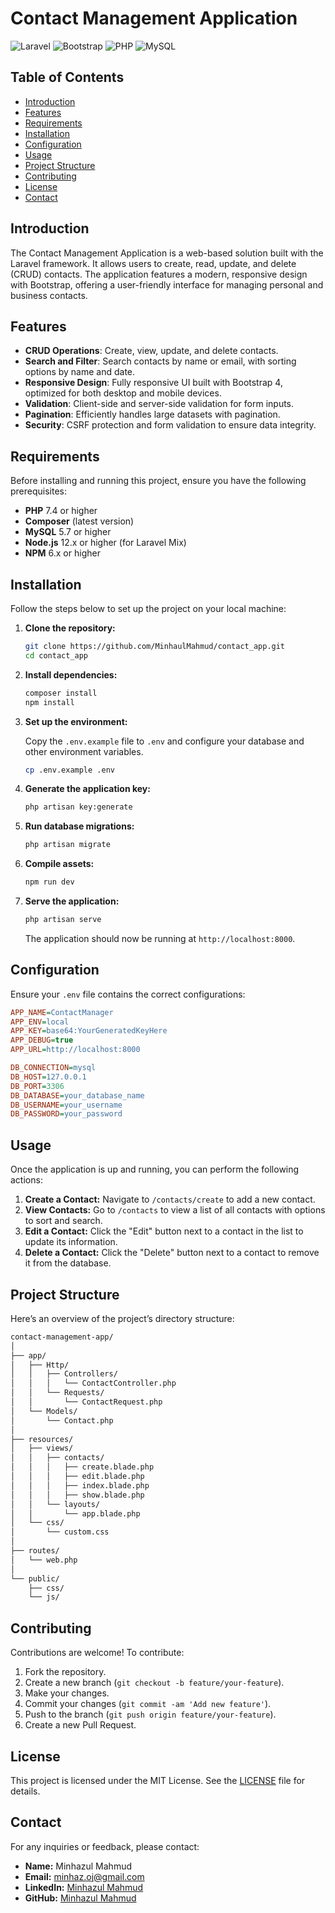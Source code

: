 

# Contact Management Application

![Laravel](https://img.shields.io/badge/Laravel-8.x-red?style=flat-square) ![Bootstrap](https://img.shields.io/badge/Bootstrap-4.x-blue?style=flat-square) ![PHP](https://img.shields.io/badge/PHP-7.4%2B-blueviolet?style=flat-square) ![MySQL](https://img.shields.io/badge/MySQL-5.7+-orange?style=flat-square)

## Table of Contents

- [Introduction](#introduction)
- [Features](#features)
- [Requirements](#requirements)
- [Installation](#installation)
- [Configuration](#configuration)
- [Usage](#usage)
- [Project Structure](#project-structure)
- [Contributing](#contributing)
- [License](#license)
- [Contact](#contact)

## Introduction

The Contact Management Application is a web-based solution built with the Laravel framework. It allows users to create, read, update, and delete (CRUD) contacts. The application features a modern, responsive design with Bootstrap, offering a user-friendly interface for managing personal and business contacts.

## Features

- **CRUD Operations**: Create, view, update, and delete contacts.
- **Search and Filter**: Search contacts by name or email, with sorting options by name and date.
- **Responsive Design**: Fully responsive UI built with Bootstrap 4, optimized for both desktop and mobile devices.
- **Validation**: Client-side and server-side validation for form inputs.
- **Pagination**: Efficiently handles large datasets with pagination.
- **Security**: CSRF protection and form validation to ensure data integrity.

## Requirements

Before installing and running this project, ensure you have the following prerequisites:

- **PHP** 7.4 or higher
- **Composer** (latest version)
- **MySQL** 5.7 or higher
- **Node.js** 12.x or higher (for Laravel Mix)
- **NPM** 6.x or higher

## Installation

Follow the steps below to set up the project on your local machine:

1. **Clone the repository:**

   ```bash
   git clone https://github.com/MinhaulMahmud/contact_app.git
   cd contact_app
   ```

2. **Install dependencies:**

   ```bash
   composer install
   npm install
   ```

3. **Set up the environment:**

   Copy the `.env.example` file to `.env` and configure your database and other environment variables.

   ```bash
   cp .env.example .env
   ```

4. **Generate the application key:**

   ```bash
   php artisan key:generate
   ```

5. **Run database migrations:**

   ```bash
   php artisan migrate
   ```

6. **Compile assets:**

   ```bash
   npm run dev
   ```

7. **Serve the application:**

   ```bash
   php artisan serve
   ```

   The application should now be running at `http://localhost:8000`.

## Configuration

Ensure your `.env` file contains the correct configurations:

```ini
APP_NAME=ContactManager
APP_ENV=local
APP_KEY=base64:YourGeneratedKeyHere
APP_DEBUG=true
APP_URL=http://localhost:8000

DB_CONNECTION=mysql
DB_HOST=127.0.0.1
DB_PORT=3306
DB_DATABASE=your_database_name
DB_USERNAME=your_username
DB_PASSWORD=your_password
```

## Usage

Once the application is up and running, you can perform the following actions:

1. **Create a Contact:** Navigate to `/contacts/create` to add a new contact.
2. **View Contacts:** Go to `/contacts` to view a list of all contacts with options to sort and search.
3. **Edit a Contact:** Click the "Edit" button next to a contact in the list to update its information.
4. **Delete a Contact:** Click the "Delete" button next to a contact to remove it from the database.

## Project Structure

Here’s an overview of the project’s directory structure:

```bash
contact-management-app/
│
├── app/
│   ├── Http/
│   │   ├── Controllers/
│   │   │   └── ContactController.php
│   │   └── Requests/
│   │       └── ContactRequest.php
│   └── Models/
│       └── Contact.php
│
├── resources/
│   ├── views/
│   │   ├── contacts/
│   │   │   ├── create.blade.php
│   │   │   ├── edit.blade.php
│   │   │   ├── index.blade.php
│   │   │   ├── show.blade.php
│   │   └── layouts/
│   │       └── app.blade.php
│   └── css/
│       └── custom.css
│
├── routes/
│   └── web.php
│
└── public/
    ├── css/
    └── js/
```

## Contributing

Contributions are welcome! To contribute:

1. Fork the repository.
2. Create a new branch (`git checkout -b feature/your-feature`).
3. Make your changes.
4. Commit your changes (`git commit -am 'Add new feature'`).
5. Push to the branch (`git push origin feature/your-feature`).
6. Create a new Pull Request.

## License

This project is licensed under the MIT License. See the [LICENSE](LICENSE) file for details.

## Contact

For any inquiries or feedback, please contact:

- **Name:** Minhazul Mahmud
- **Email:** minhaz.oj@gmail.com
- **LinkedIn:** [Minhazul Mahmud](https://www.linkedin.com/in/minhazul-mahmud-71702a29a/)
- **GitHub:** [Minhazul Mahmud](https://github.com/MinhaulMahmud)
